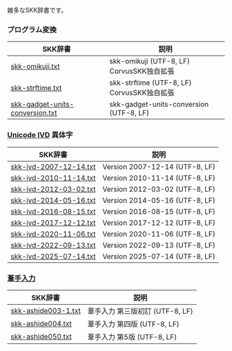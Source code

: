 雑多なSKK辞書です。

### プログラム変換

| SKK辞書 | 説明 |
|---|---|
| [skk-omikuji.txt](skk-omikuji.txt) | skk-omikuji (UTF-8, LF)<br>CorvusSKK独自拡張 |
| [skk-strftime.txt](skk-strftime.txt) | skk-strftime (UTF-8, LF)<br>CorvusSKK独自拡張 |
| [skk-gadget-units-conversion.txt](skk-gadget-units-conversion.txt) | skk-gadget-units-conversion (UTF-8, LF) |


### [Unicode IVD](https://www.unicode.org/ivd/) 異体字

| SKK辞書 | 説明 |
|---|---|
| [skk-ivd-2007-12-14.txt](skk-ivd-2007-12-14.txt) | Version 2007-12-14 (UTF-8, LF) |
| [skk-ivd-2010-11-14.txt](skk-ivd-2010-11-14.txt) | Version 2010-11-14 (UTF-8, LF) |
| [skk-ivd-2012-03-02.txt](skk-ivd-2012-03-02.txt) | Version 2012-03-02 (UTF-8, LF) |
| [skk-ivd-2014-05-16.txt](skk-ivd-2014-05-16.txt) | Version 2014-05-16 (UTF-8, LF) |
| [skk-ivd-2016-08-15.txt](skk-ivd-2016-08-15.txt) | Version 2016-08-15 (UTF-8, LF) |
| [skk-ivd-2017-12-12.txt](skk-ivd-2017-12-12.txt) | Version 2017-12-12 (UTF-8, LF) |
| [skk-ivd-2020-11-06.txt](skk-ivd-2020-11-06.txt) | Version 2020-11-06 (UTF-8, LF) |
| [skk-ivd-2022-09-13.txt](skk-ivd-2022-09-13.txt) | Version 2022-09-13 (UTF-8, LF) |
| [skk-ivd-2025-07-14.txt](skk-ivd-2025-07-14.txt) | Version 2025-07-14 (UTF-8, LF) |


### [葦手入力](https://ashide.otodo.net/)

| SKK辞書 | 説明 |
|---|---|
| [skk-ashide003-1.txt](skk-ashide003-1.txt) | 葦手入力 第三版初訂 (UTF-8, LF) |
| [skk-ashide004.txt](skk-ashide004.txt) | 葦手入力 第四版 (UTF-8, LF) |
| [skk-ashide050.txt](skk-ashide050.txt) | 葦手入力 第5版 (UTF-8, LF) |
